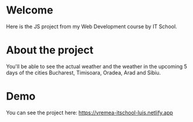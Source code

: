 # Welcome
Here is the JS project from my Web Development course by IT School.
# About the project
You'll be able to see the actual weather and the weather in the upcoming 5 days of the cities Bucharest, Timisoara, Oradea, Arad and Sibiu.
# Demo
You can see the project here: https://vremea-itschool-luis.netlify.app